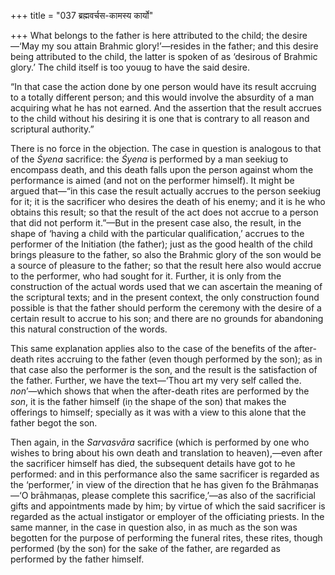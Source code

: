 +++
title = "037 ब्रह्मवर्चस-कामस्य कार्यो"

+++
What belongs to the father is here attributed to the child; the
desire—‘May my sou attain Brahmic glory!’—resides in the father; and
this desire being attributed to the child, the latter is spoken of as
‘desirous of Brahmic glory.’ The child itself is too youug to have the
said desire.

“In that case the action done by one person would have its result
accruing to a totally different person; and this would involve the
absurdity of a man acquiring what he has not earned. And the assertion
that the result accrues to the child without his desiring it is one that
is contrary to all reason and scriptural authority.”

There is no force in the objection. The case in question is analogous to
that of the *Śyena* sacrifice: the *Śyena* is performed by a man seekiug
to encompass death, and this death falls upon the person against whom
the performance is aimed (and not on the performer himself). It might be
argued that—“in this case the result actually accrues to the person
seekiug for it; it is the sacrificer who desires the death of his enemy;
and it is he who obtains this result; so that the result of the act does
not accrue to a person that did not perform it.”—But in the present case
also, the result, in the shape of ‘having a child with the particular
qualification,’ accrues to the performer of the Initiation (the father);
just as the good health of the child brings pleasure to the father, so
also the Brahmic glory of the son would be a source of pleasure to the
father; so that the result here also would accrue to the performer, who
had sought for it. Further, it is only from the construction of the
actual words used that we can ascertain the meaning of the scriptural
texts; and in the present context, the only construction found possible
is that the father should perform the ceremony with the desire of a
certain result to accrue to his son; and there are no grounds for
abandoning this natural construction of the words.

This same explanation applies also to the case of the benefits of the
after-death rites accruing to the father (even though performed by the
son); as in that case also the performer is the son, and the result is
the satisfaction of the father. Further, we have the text—‘Thou art my
very self called the. *non*’—which shows that when the after-death rites
are performed by the *son*, it is the father himself (iṇ the shape of
the son) that makes the offerings to himself; specially as it was with a
view to this alone that the father begot the son.

Then again, in the *Sarvasvāra* sacrifice (which is performed by one who
wishes to bring about his own death and translation to heaven),—even
after the sacrificer himself has died, the subsequent details have got
to he performed: and in this performance also the same sacrificer is
regarded as the ‘performer,’ in view of the direction that he has given
fo the Brāhmaṇas—‘O brāhmaṇas, please complete this sacrifice,’—as also
of the sacrificial gifts and appointments made by him; by virtue of
which the said sacrificer is regarded as the actual instigator or
employer of the officiating priests. In the same manner, in the case in
question also, in as much as the son was begotten for the purpose of
performing the funeral rites, these rites, though performed (by the son)
for the sake of the father, are regarded as performed by the father
himself.



